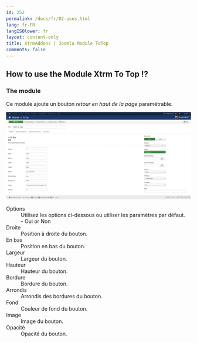 ```yaml
---
id: 252
permalink: /docs/fr/02-uses.html
lang: fr-FR
langISOlower: fr
layout: content-only
title: XtrmAddons | Joomla Module ToTop
comments: false
---
```


<article class="main-content d-flex">
  <div class="p-2 flex-grow-1">
    <h2>How to use the Module Xtrm To Top !?</h2>
    <h3>The module</h3>
    <p>Ce module ajoute un bouton <i>retour en haut de la page</i> paramétrable.</p>
    <a href="/assets/images/mod-xtrmtotop.jpg" class="bordered" target="_blank">
      <img src="/assets/images/mod-xtrmtotop.jpg" alt="Module Xtrm ToTop" title="Module Xtrm ToTop" />
    </a> 
    <dl class="tableDef">
      <dt class="float-left">Options</dt>
      <dd class="float-left">
        Utilisez les options ci-dessous ou utiliser les paramètres par défaut.<br>
        - Oui or Non<br>
      </dd>
      <dt class="float-left clearfix">Droite</dt>
      <dd class="float-left">Position à droite du bouton.</dd>
      <dt class="float-left clearfix">En bas</dt>
      <dd class="float-left">Position en bas du bouton.</dd>
      <dt class="float-left clearfix">Largeur</dt>
      <dd class="float-left">Largeur du bouton.</dd>
      <dt class="float-left clearfix">Hauteur</dt>
      <dd class="float-left">Hauteur du bouton.</dd>
      <dt class="float-left clearfix">Bordure</dt>
      <dd class="float-left">Bordure du bouton.</dd>
      <dt class="float-left clearfix">Arrondis</dt>
      <dd class="float-left">Arrondis des bordures du bouton.</dd>
      <dt class="float-left clearfix">Fond</dt>
      <dd class="float-left">Couleur de fond du bouton.</dd>
      <dt class="float-left clearfix">Image</dt>
      <dd class="float-left">Image du bouton.</dd>
      <dt class="float-left clearfix">Opacité</dt>
      <dd class="float-left">Opacité du bouton.</dd>
    </dl>
  </div>
</article>